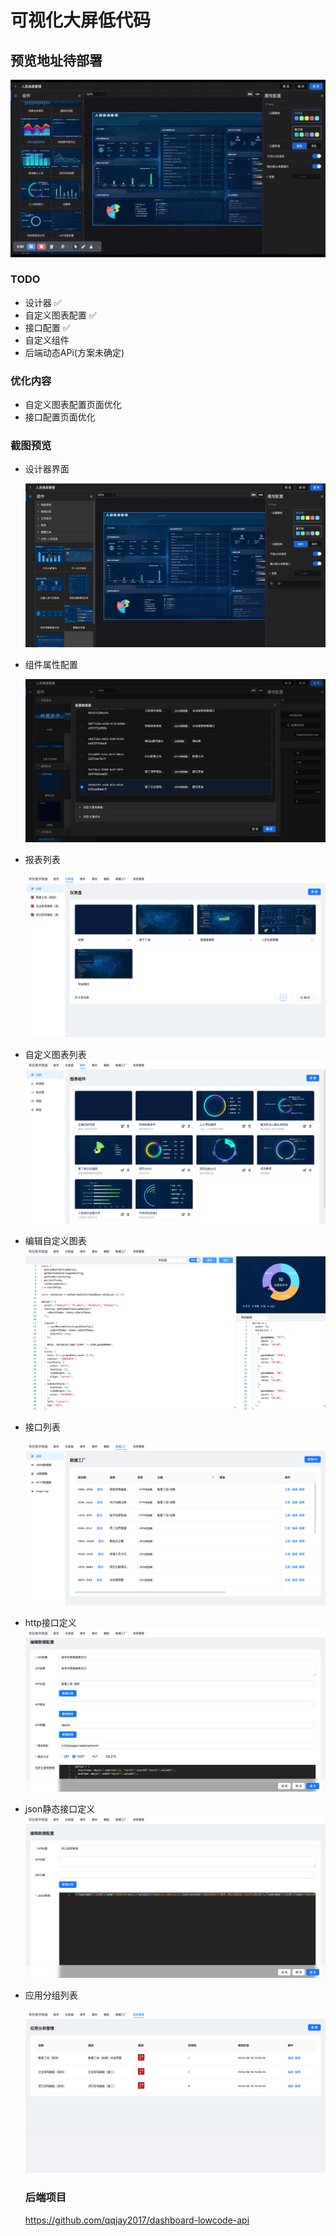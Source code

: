# 可视化大屏低代码

## 预览地址待部署

![preview](./doc/preview/preview.gif)

### TODO

- 设计器 ✅
- 自定义图表配置 ✅
- 接口配置 ✅
- 自定义组件
- 后端动态APi(方案未确定)

### 优化内容

- 自定义图表配置页面优化
- 接口配置页面优化

### 截图预览

- 设计器界面

  ![截图1](./doc/preview/designer.png)

- 组件属性配置

  ![截图1](./doc/preview/designer-api.png)

- 报表列表

  ![截图1](./doc/preview/designer-main.png)

- 自定义图表列表
  ![截图1](./doc/preview/chart-main.png)

- 编辑自定义图表
  ![截图1](./doc/preview/chart-edit.png)

- 接口列表

  ![截图1](./doc/preview/api-main.png)

- http接口定义
  ![截图1](./doc/preview/http-api.png)

- json静态接口定义
  ![截图1](./doc/preview/json-api.png)

- 应用分组列表

  ![截图1](./doc/preview/app-group.png)


  ### 后端项目

  https://github.com/qqjay2017/dashboard-lowcode-api

